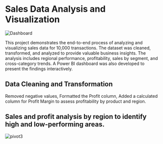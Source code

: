 # Sales Data Analysis and Visualization

![Dashboard](https://github.com/user-attachments/assets/3489f0d2-21a9-4f9f-bf0f-de1a28b4455a)

This project demonstrates the end-to-end process of analyzing and visualizing sales data for 10,000 transactions. The dataset was cleaned, transformed, and analyzed to provide valuable business insights. The analysis includes regional performance, profitability, sales by segment, and cross-category trends. A Power BI dashboard was also developed to present the findings interactively.

## Data Cleaning and Transformation
 Removed negative values, Formatted the Profit column, Added a calculated column for Profit Margin to assess profitability by product and region.

## Sales and profit analysis by region to identify high and low-performing areas.
![pivot3](https://github.com/user-attachments/assets/65db138f-feea-40ff-8b0b-6b14055b844c)
